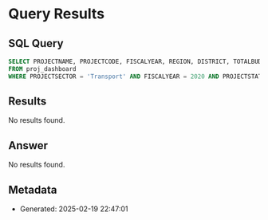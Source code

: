 # Query Results

## SQL Query
```sql
SELECT PROJECTNAME, PROJECTCODE, FISCALYEAR, REGION, DISTRICT, TOTALBUDGET, PROJECTSTATUS, PROJECTSECTOR 
FROM proj_dashboard 
WHERE PROJECTSECTOR = 'Transport' AND FISCALYEAR = 2020 AND PROJECTSTATUS = 'Completed';
```

## Results
No results found.

## Answer
No results found.

## Metadata
- Generated: 2025-02-19 22:47:01
